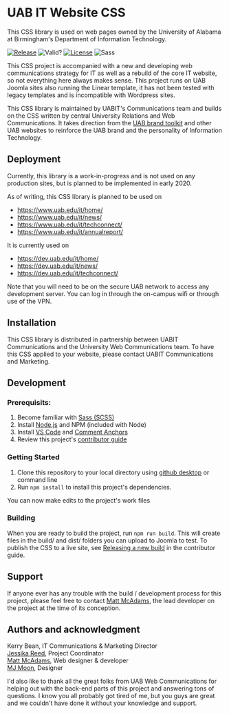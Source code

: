 # UAB IT Website CSS
This CSS library is used on web pages owned by the University of Alabama at Birmingham's Department of Information Technology.

[![Release](https://img.shields.io/github/v/release/UAB-IT/website-design?include_prereleases)](https://github.com/UAB-IT/website-design/releases)
![Valid?](https://img.shields.io/badge/w3c-validated-green)
[![License](https://img.shields.io/github/license/UAB-IT/website-design?color=green)](https://github.com/UAB-IT/website-design/blob/master/LICENSE)
![Sass](https://img.shields.io/badge/made%20with-Sass-%23bf4080)

This CSS project is accompanied with a new and developing web communications strategy for IT as well as a rebuild of the core IT website, so not everything here always makes sense. This project runs on UAB Joomla sites also running the Linear template, it has not been tested with legacy templates and is incompatible with Wordpress sites.

This CSS library is maintained by UABIT's Communications team and builds on the CSS written by central University Relations and Web Communications. It takes direction from the [UAB brand toolkit](https://www.uab.edu/toolkit/) and other UAB websites to reinforce the UAB brand and the personality of Information Technology.

## Deployment

Currently, this library is a work-in-progress and is not used on any production sites, but is planned to be implemented in early 2020.

As of writing, this CSS library is planned to be used on
* https://www.uab.edu/it/home/
* https://www.uab.edu/it/news/
* https://www.uab.edu/it/techconnect/
* https://www.uab.edu/it/annualreport/

It is currently used on
* https://dev.uab.edu/it/home/
* https://dev.uab.edu/it/news/
* https://dev.uab.edu/it/techconnect/

Note that you will need to be on the secure UAB network to access any development server. You can log in through the on-campus wifi or through use of the VPN.

## Installation
This CSS library is distributed in partnership between UABIT Communications and the University Web Communications team. To have this CSS applied to your website, please contact UABIT Communications and Marketing.

## Development
### Prerequisits:
1. Become familiar with [Sass (SCSS)](https://sass-lang.com/guide)
2. Install [Node.js](https://nodejs.org/en/) and NPM (included with Node)
3. Install [VS Code](https://code.visualstudio.com/) and [Comment Anchors](https://marketplace.visualstudio.com/items?itemName=ExodiusStudios.comment-anchors)
4. Review this project's [contributor guide](https://github.com/UAB-IT/website-design/blob/master/.github/CONTRIBUTING.md)

### Getting Started
1. Clone this repository to your local directory using [github desktop](https://desktop.github.com/) or command line
2. Run `npm install` to install this project's dependencies.

You can now make edits to the project's work files

### Building
When you are ready to build the project, run `npm run build`. This will create files in the build/ and dist/ folders you can upload to Joomla to test. To publish the CSS to a live site, see [Releasing a new build](https://github.com/UAB-IT/website-design/blob/master/.github/CONTRIBUTING.md#releasing-a-new-build) in the contributor guide.

## Support
If anyone ever has any trouble with the build / development process for this project, please feel free to contact [Matt McAdams](https://github.com/MattMcAdams), the lead developer on the project at the time of its conception.

## Authors and acknowledgment
Kerry Bean, IT Communications & Marketing Director<br>
[Jessika Reed](https://github.com/orgs/UAB-IT/people/jessikareed), Project Coordinator<br>
[Matt McAdams](https://github.com/MattMcAdams), Web designer & developer<br>
[MJ Moon](https://github.com/orgs/UAB-IT/people/macymoon), Designer

I'd also like to thank all the great folks from UAB Web Communications for helping out with the back-end parts of this project and answering tons of questions. I know you all probably got tired of me, but you guys are great and we couldn't have done it without your knowledge and support.
